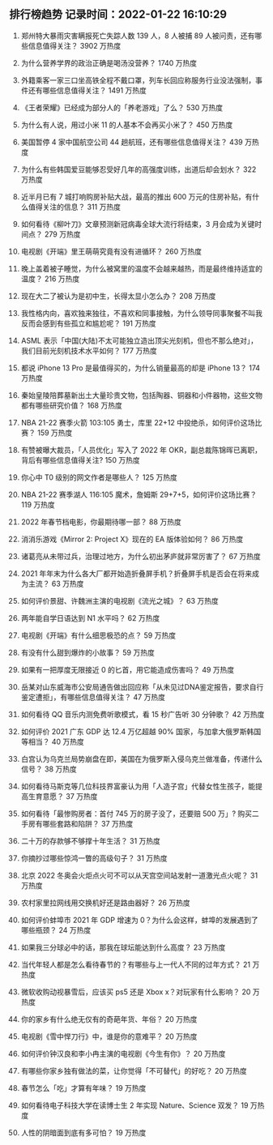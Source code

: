
## 排行榜趋势 记录时间：2022-01-22 16:10:29
  
  1. 郑州特大暴雨灾害瞒报死亡失踪人数 139 人，8 人被捕 89 人被问责，还有哪些信息值得关注？ 3902 万热度
    
  2. 为什么营养学界的政治正确是喝汤没营养？ 1740 万热度
    
  3. 外籍乘客一家三口坐高铁全程不戴口罩，列车长回应称服务行业没法强制，事件还有哪些信息值得关注？ 1491 万热度
    
  4. 《王者荣耀》已经成为部分人的「养老游戏」了么？ 530 万热度
    
  5. 为什么有人说，用过小米 11 的人基本不会再买小米了？ 450 万热度
    
  6. 美国暂停 4 家中国航空公司 44 趟航班，还有哪些信息值得关注？ 439 万热度
    
  7. 为什么有些韩国爱豆能够忍受好几年的高强度训练，出道后却会划水？ 322 万热度
    
  8. 近半月已有 7 城打响购房补贴大战，最高的推出 600 万元的住房补贴，有什么值得关注的信息？ 311 万热度
    
  9. 如何看待《柳叶刀》文章预测新冠病毒全球大流行将结束，3 月会成为关键时间点？ 279 万热度
    
  10. 电视剧《开端》里王萌萌究竟有没有进循环？ 260 万热度
    
  11. 晚上盖着被子睡觉，为什么被窝里的温度不会越来越热，而是最终维持适宜的温度？ 216 万热度
    
  12. 现在大二了被认为是初中生，长得太显小怎么办？ 208 万热度
    
  13. 我性格内向，喜欢独来独往，不喜欢和同事接触，为什么领导同事聚餐不叫我反而会感到有些孤立和尴尬呢？ 191 万热度
    
  14. ASML 表示「中国(大陆)不太可能独立造出顶尖光刻机，但也不那么绝对」，我们目前光刻机技术水平如何？ 177 万热度
    
  15. 都说 iPhone 13 Pro 是最值得买的，为什么销量最高的却是 iPhone 13？ 174 万热度
    
  16. 秦始皇陵陪葬墓新出土大量珍贵文物，包括陶器、铜器和小件器物，这些文物都有哪些研究价值？ 168 万热度
    
  17. NBA 21-22 赛季火箭 103:105 勇士，库里 22+12 中投绝杀，如何评价这场比赛？ 159 万热度
    
  18. 有赞被曝大裁员，「人员优化」写入了 2022 年 OKR，副总裁陈锦晖已离职，背后有哪些信息值得关注? 150 万热度
    
  19. 你心中 T0 级别的网文作者是哪些人？ 125 万热度
    
  20. NBA 21-22 赛季湖人 116:105 魔术，詹姆斯 29+7+5，如何评价这场比赛？ 119 万热度
    
  21. 2022 年春节档电影，你最期待哪一部？ 88 万热度
    
  22. 消消乐游戏《Mirror 2: Project X》现在的 EA 版体验如何？ 86 万热度
    
  23. 诸葛亮从未带过兵，治理过地方，为什么初出茅庐就非常厉害了？ 67 万热度
    
  24. 2021 年年末为什么各大厂都开始造折叠屏手机？折叠屏手机是否会在将来成为主流？ 63 万热度
    
  25. 如何评价景甜、许魏洲主演的电视剧《流光之城》？ 63 万热度
    
  26. 两年能自学日语达到 N1 水平吗？ 62 万热度
    
  27. 电视剧《开端》有什么细思极恐的点？ 59 万热度
    
  28. 有没有什么甜到爆炸的小故事？ 59 万热度
    
  29. 如果有一把厚度无限接近 0 的匕首，用它能造成伤害吗？ 49 万热度
    
  30. 岳某对山东威海市公安局通告做出回应称「从未见过DNA鉴定报告，要求自行鉴定遭拒」，有哪些信息值得关注？ 47 万热度
    
  31. 如何看待 QQ 音乐内测免费听歌模式，看 15 秒广告听 30 分钟歌？ 42 万热度
    
  32. 如何评价 2021 广东 GDP 达 12.4 万亿超越 90% 国家，与加拿大俄罗斯韩国等相当？ 40 万热度
    
  33. 白宫认为乌克兰局势崩盘在即，美国在为俄罗斯入侵乌克兰做准备，传递什么信号？ 38 万热度
    
  34. 如何看待马斯克等几位科技界富豪认为用「人造子宫」代替女性生孩子，能提高生育意愿？ 37 万热度
    
  35. 如何看待「最惨购房者：首付 745 万的房子没了，还要赔 500 万」? 购买二手房有哪些套路和陷阱？ 37 万热度
    
  36. 二十万的存款够不够撑十年生活？ 31 万热度
    
  37. 你摘抄过哪些惊鸿一瞥的高级句子？ 31 万热度
    
  38. 北京 2022 冬奥会火炬点火可不可以从天宫空间站发射一道激光点火呢？ 31 万热度
    
  39. 农村家里拉网线用交换机好还是路由器好？ 26 万热度
    
  40. 如何评价蚌埠市 2021 年 GDP 增速为 0？为什么会这样，蚌埠的发展遇到了哪些瓶颈？ 24 万热度
    
  41. 如果我三分球必中的话，那我在球坛能达到什么高度？ 23 万热度
    
  42. 当代年轻人都是怎么看待春节的？有哪些与上一代人不同的过年方式？ 21 万热度
    
  43. 微软收购动视暴雪后，应该买 ps5 还是 Xbox x？对玩家有什么影响？ 20 万热度
    
  44. 你的家乡有什么绝无仅有的奇葩年货、年俗？ 20 万热度
    
  45. 电视剧《雪中悍刀行》中，谁是你的意难平？ 20 万热度
    
  46. 如何评价钟汉良和李小冉主演的电视剧《今生有你》？ 20 万热度
    
  47. 有哪些你家乡独有做法的菜，让你觉得「不可替代」的好吃？ 20 万热度
    
  48. 春节怎么「吃」才算有年味？ 19 万热度
    
  49. 如何看待电子科技大学在读博士生 2 年实现 Nature、Science 双发？ 19 万热度
    
  50. 人性的阴暗面到底有多可怕？ 19 万热度
    